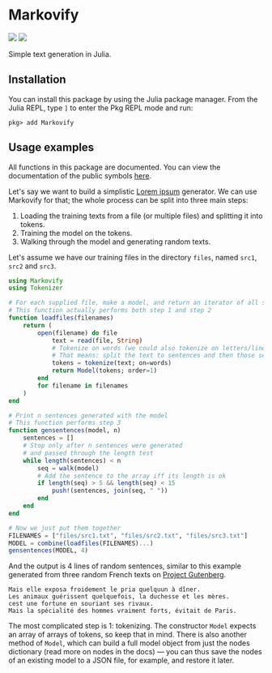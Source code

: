 # Markovify

![](https://img.shields.io/github/license/mashape/apistatus.svg)
[![](https://img.shields.io/badge/docs-stable-brightgreen.svg)](https://eugleo.github.io/Markovify.jl/)

Simple text generation in Julia.

## Installation

You can install this package by using the Julia package manager. From the Julia REPL, type `]` to enter the Pkg REPL mode and run:

```
pkg> add Markovify
```

## Usage examples

All functions in this package are documented. You can view the documentation of the public symbols [here](https://eugleo.github.io/Markovify.jl/public/).

Let's say we want to build a simplistic [Lorem ipsum](https://cs.wikipedia.org/wiki/Lorem_ipsum) generator. We can use Markovify for that; the whole process can be split into three main steps:

1. Loading the training texts from a file (or multiple files) and splitting it into tokens.
2. Training the model on the tokens.
3. Walking through the model and generating random texts.

Let's assume we have our training files in the directory `files`, named `src1`, `src2` and `src3`.

```julia
using Markovify
using Tokenizer

# For each supplied file, make a model, and return an iterator of all such models
# This function actually performs both step 1 and step 2
function loadfiles(filenames)
    return (
        open(filename) do file
            text = read(file, String)
            # Tokenize on words (we could also tokenize on letters/lines etc.)
            # That means: split the text to sentences and then those sentences to words
            tokens = tokenize(text; on=words)
            return Model(tokens; order=1)
        end
        for filename in filenames
    )
end

# Print n sentences generated with the model
# This function performs step 3
function gensentences(model, n)
    sentences = []
    # Stop only after n sentences were generated
    # and passed through the length test
    while length(sentences) < n
        seq = walk(model)
        # Add the sentence to the array iff its length is ok
        if length(seq) > 5 && length(seq) < 15
            push!(sentences, join(seq, " "))
        end
    end
end

# Now we just put them together
FILENAMES = ["files/src1.txt", "files/src2.txt", "files/src3.txt"]
MODEL = combine(loadfiles(FILENAMES)...)
gensentences(MODEL, 4)
```

And the output is 4 lines of random sentences, similar to this example generated from three random French texts on [Project Gutenberg](http://www.gutenberg.org).

```
Mais elle exposa froidement le pria quelquun à dîner.
Les animaux guérissent quelquefois, la duchesse et les mères.
cest une fortune en souriant ses rivaux.
Mais la spécialité des hommes vraiment forts, évitait de Paris.
```

The most complicated step is 1: tokenizing. The constructor `Model` expects an array of arrays of tokens, so keep that in mind. There is also another method of `Model`, which can build a full model object from just the nodes dictionary (read more on nodes in the docs) — you can thus save the nodes of an existing model to a JSON file, for example, and restore it later.